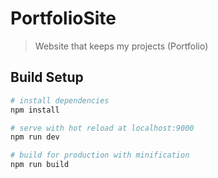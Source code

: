 # PortfolioSite

> Website that keeps my projects (Portfolio)

## Build Setup

``` bash
# install dependencies
npm install

# serve with hot reload at localhost:9000
npm run dev

# build for production with minification
npm run build
```